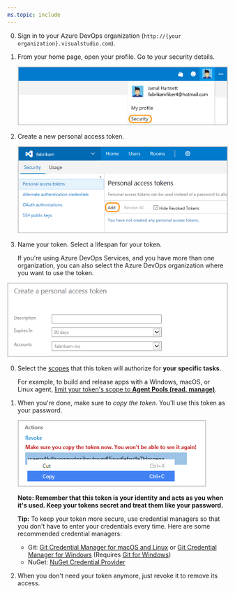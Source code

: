 ```yaml
---
ms.topic: include
---
```


0.  Sign in to your Azure DevOps organization 
(```http://{your organization}.visualstudio.com```).

0.  From your home page, open your profile. Go to your security details.

	<img alt="Go to Azure DevOps Services home, open your profile, go to Security" src="./_img/my-profile.png" style="border: 1px solid #CCCCCC" />

0. Create a new personal access token.

   <img alt="Add a personal access token" src="./_img/add-personal-access-token.png" style="border: 1px solid #CCCCCC" />

0.  Name your token. Select a lifespan for your token.

	If you're using Azure DevOps Services, and you have more than one organization, 
	you can also select the Azure DevOps organization where you want to use the token.

   <img alt="Name your token, select a lifespan. If using Azure DevOps Services, select an account for your token" src="./_img/setup-personal-access-token.png" style="border: 1px solid #CCCCCC" />

0.  Select the [scopes](/azure/devops/integrate/get-started/authentication/oauth#scopes) 
that this token will authorize for **your specific tasks**.

	For example, to build and release apps with a Windows, macOS, or Linux agent, 
	[limit your token's scope to **Agent Pools (read, manage)**](/azure/devops/pipelines/agents/agents).
   
0. When you're done, make sure to *copy the token*. You'll use this token as your password.

   <img alt="Use token as the password for your git tools or apps" src="./_img/create-personal-access-token.png" style="border: 1px solid #CCCCCC" />

	**Note: Remember that this token is your identity and acts as you when it's used. 
	Keep your tokens secret and treat them like your password.**

	**Tip:** To keep your token more secure, use credential managers 
	so that you don't have to enter your credentials every time. 
	Here are some recommended credential managers:
    
	*	Git: [Git Credential Manager for macOS and Linux](https://github.com/Microsoft/Git-Credential-Manager-for-Mac-and-Linux) 
	or [Git Credential Manager for Windows](https://github.com/Microsoft/Git-Credential-Manager-for-Windows) 
	(Requires [Git for Windows](https://www.git-scm.com/download/win))
	*	NuGet: [NuGet Credential Provider](/azure/devops/artifacts/nuget/nuget-exe)

0.  When you don't need your token anymore, just revoke it to remove its access.
